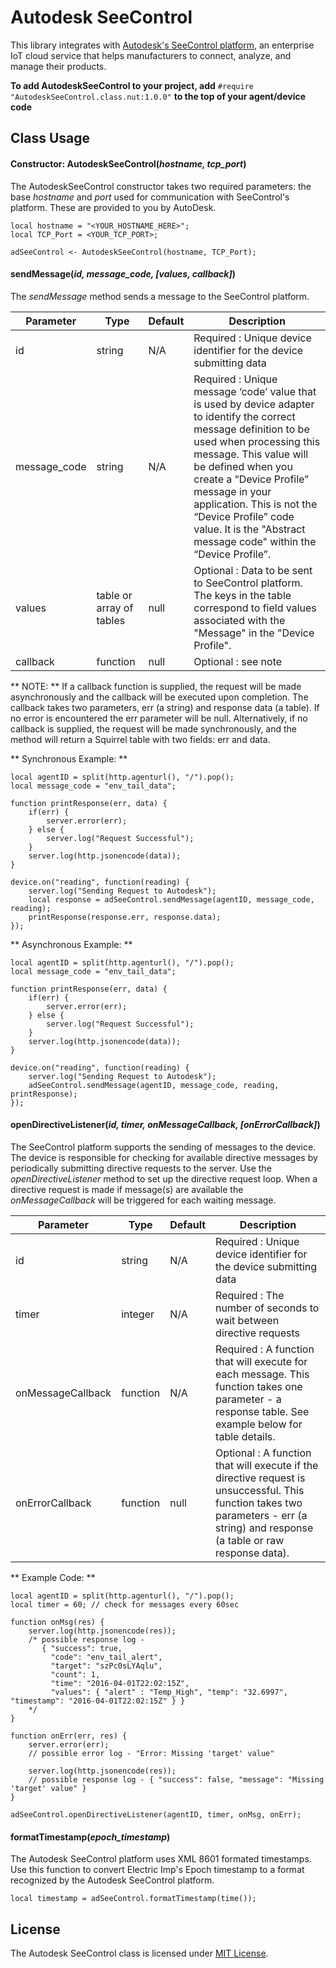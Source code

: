 # Autodesk SeeControl

This library integrates with [Autodesk's SeeControl platform](https://cloudx.seecontrol.com), an enterprise IoT cloud service that helps manufacturers to connect, analyze, and manage their products.

**To add AutodeskSeeControl to your project, add** `#require "AutodeskSeeControl.class.nut:1.0.0"` **to the top of your agent/device code**

## Class Usage

#### Constructor: AutodeskSeeControl(*hostname, tcp_port*)

The AutodeskSeeControl constructor takes two required parameters: the base *hostname* and *port* used for communication with SeeControl's platform.  These are provided to you by AutoDesk.  

```squirrel
local hostname = "<YOUR_HOSTNAME_HERE>";
local TCP_Port = <YOUR_TCP_PORT>;

adSeeControl <- AutodeskSeeControl(hostname, TCP_Port);
```

#### sendMessage(*id, message_code, [values, callback]*)

The *sendMessage* method sends a message to the SeeControl platform.  

| Parameter | Type | Default | Description |
| ----------| ---- | ------- | ----------- |
| id | string | N/A | Required : Unique device identifier for the device submitting data |
| message_code | string | N/A | Required : Unique message ‘code’ value that is used by device adapter to identify the correct message definition to be used when processing this message.  This value will be defined when you create a “Device Profile” message in your application. This is not the “Device Profile” code value.  It is the "Abstract message code" within the “Device Profile”. | 
| values | table or array of tables | null | Optional : Data to be sent to SeeControl platform.  The keys in the table correspond to field values associated with the "Message" in the "Device Profile". |
| callback | function | null | Optional : see note |

** NOTE: ** If a callback function is supplied, the request will be made asynchronously and the callback will be executed upon completion. The callback takes two parameters, err (a string) and response data (a table).  If no error is encountered the err parameter will be null.  Alternatively, if no callback is supplied, the request will be made synchronously, and the method will return a Squirrel table with two fields: err and data.

** Synchronous Example: **

```squirrel
local agentID = split(http.agenturl(), "/").pop();
local message_code = "env_tail_data";

function printResponse(err, data) {
    if(err) {
        server.error(err);
    } else {
    	server.log("Request Successful");
    }
    server.log(http.jsonencode(data));
}

device.on("reading", function(reading) {
	server.log("Sending Request to Autodesk");
    local response = adSeeControl.sendMessage(agentID, message_code, reading);
    printResponse(response.err, response.data);
});
```

** Asynchronous Example: **

```squirrel
local agentID = split(http.agenturl(), "/").pop();
local message_code = "env_tail_data";

function printResponse(err, data) {
    if(err) {
        server.error(err);
    } else {
    	server.log("Request Successful");
    }
    server.log(http.jsonencode(data));
}

device.on("reading", function(reading) {
	server.log("Sending Request to Autodesk");
    adSeeControl.sendMessage(agentID, message_code, reading, printResponse);
});
```


#### openDirectiveListener(*id, timer, onMessageCallback, [onErrorCallback]*)

The SeeControl platform supports the sending of messages to the device. The device is responsible for checking for available directive messages by periodically submitting directive requests to the server. Use the *openDirectiveListener* method to set up the directive request loop. When a directive request is made if message(s) are available the *onMessageCallback* will be triggered for each waiting message.  

| Parameter | Type | Default | Description |
| ----------| ---- | ------- | ----------- |
| id | string | N/A | Required : Unique device identifier for the device submitting data |
| timer | integer | N/A | Required : The number of seconds to wait between directive requests |
| onMessageCallback | function | N/A | Required : A function that will execute for each message.  This function takes one parameter - a response table. See example below for table details. |
| onErrorCallback | function | null | Optional : A function that will execute if the directive request is unsuccessful.  This function takes two parameters - err (a string) and response (a table or raw response data). | 


** Example Code: **

```squirrel
local agentID = split(http.agenturl(), "/").pop();
local timer = 60; // check for messages every 60sec

function onMsg(res) {
	server.log(http.jsonencode(res));
	/* possible response log - 
	   { "success": true, 
	     "code": "env_tail_alert", 
     	 "target": "szPc0sLYAqlu", 
     	 "count": 1, 
     	 "time": "2016-04-01T22:02:15Z", 
     	 "values": { "alert" : "Temp_High", "temp": "32.6997", "timestamp": "2016-04-01T22:02:15Z" } }
	*/
}

function onErr(err, res) {
	server.error(err); 
	// possible error log - "Error: Missing 'target' value"
	
	server.log(http.jsonencode(res)); 
	// possible response log - { "success": false, "message": "Missing 'target' value" }
}

adSeeControl.openDirectiveListener(agentID, timer, onMsg, onErr);
```

#### formatTimestamp(*epoch_timestamp*)

The Autodesk SeeControl platform uses XML 8601 formated timestamps.  Use this function to convert Electric Imp's Epoch timestamp to a format recognized by the Autodesk SeeControl platform.

```squirrel
local timestamp = adSeeControl.formatTimestamp(time());
```

## License
The Autodesk SeeControl class is licensed under [MIT License](https://github.com/electricimp/AutodeskSeeControl/tree/master/LICENSE).